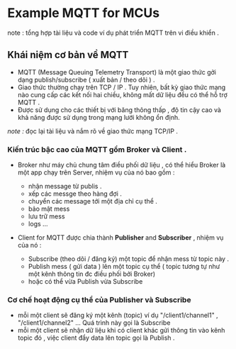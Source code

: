 # Example MQTT for MCUs
 note : tổng hợp tài liệu và code ví dụ phát triển MQTT trên vi điều khiển .

## Khái niệm cơ bản về MQTT 

- MQTT (Message Queuing Telemetry Transport) là một giao thức gởi dạng publish/subscribe ( xuất bản / theo dõi ) . 
- Giao thức thường chạy trên TCP / IP . Tuy nhiên, bất kỳ giao thức mạng nào cung cấp các kết nối hai chiều, không mất dữ liệu đều có thể hỗ trợ MQTT . 
- Được sử dụng cho các thiết bị với băng thông thấp , độ tin cậy cao và khả năng được sử dụng trong mạng lưới không ổn định.

_note :_ đọc lại tài liệu và nắm rõ về giao thức mạng TCP/IP .  

### Kiến trúc bậc cao của MQTT gồm **Broker** và **Client** .

- Broker như máy chủ chung tâm điều phối dữ liệu , có thể hiểu Broker là một app chạy trên Server, nhiệm vụ của nó bao gồm :
    - nhận message từ publis .
    - xếp các messge theo hàng đợi .
    - chuyển các message tới một địa chỉ cụ thể .
    - bảo mật mess
    - lưu trữ mess
    - logs ...

- Client for MQTT được chia thành  **Publisher** and **Subscriber** , nhiệm vụ của nó :
    - Subscribe (theo dõi / đăng ký) một topic để nhận mess từ topic này .
    - Publish mess ( gửi data ) lên một topic cụ thể ( topic tương tự như một kênh thông tin đc điều phối bởi Broker)
    - hoặc có thể vừa Publish vừa Subscribe 

### Cơ chế hoạt động cụ thể của Publisher và Subscribe

- mỗi một client sẽ đăng ký một kênh (topic) ví dụ "/client1/channel1" , "/client1/channel2" ... Quá trình này gọi là Subscribe 
- mỗi một client sẽ nhận dữ liệu khi có client khác gửi thông tin vào kênh topic đó , việc client đẩy data lên topic gọi là Publish .
 